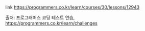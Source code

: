 link https://programmers.co.kr/learn/courses/30/lessons/12943

출처: 프로그래머스 코딩 테스트 연습, https://programmers.co.kr/learn/challenges
